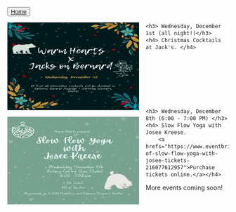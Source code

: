 <button type="button">[Home](index.md)</button>

<div class="event">
	<a hrefs="https://github.com/warmheartskelowna/warmheartskelowna.github.io/blob/main/imgs/Jacks.png">
	<img style="float: left; margin: 0px 15px 15px 0px;" src="imgs/Jacks.png" alt="Christmas Cocktails"
		title="Christmas Cocktails at Jacks" width="300" height="200" /> 
		</a>

	<h3> Wednesday, December 1st (all night!)</h3>
	<h4> Christmas Cocktails at Jack's. </h4>

</div>

<br>
<br>
<br>
<br>
<br>
<br>

<div class="event">
 <a hrefs="https://github.com/warmheartskelowna/warmheartskelowna.github.io/blob/main/imgs/SlowFlow.png">
<img style="float: left; margin: 0px 15px 15px 0px;" src="imgs/SlowFlow.png" alt="Slow Flow Yoga"
	title="Slow Flow Yoga Class with Josee Kreese" width="300" height="200" />
	</a>
   
	<h3> Wednesday, December 8th (6:00 - 7:00 PM) </h3>
	<h4> Slow Flow Yoga with Josee Kreese.
		<a hrefs="https://www.eventbrite.ca/e/copy-of-slow-flow-yoga-with-josee-tickets-216077612957">Purchase tickets online.</a></h4> 

</div>

More events coming soon!
